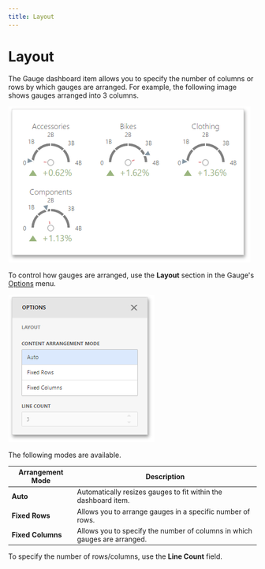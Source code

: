 ```yaml
---
title: Layout
---
```

# Layout
The Gauge dashboard item allows you to specify the number of columns or rows by which gauges are arranged. For example, the following image shows gauges arranged into 3 columns.

![wdd-gauges-fixed-columns](../../../../images/Img125649.png)

To control how gauges are arranged, use the **Layout** section in the Gauge's [Options](../../../../../dashboard-for-web/articles/web-dashboard-designer-mode/ui-elements/dashboard-item-menu.md) menu.

![wdd-pie-content-arrangement](../../../../images/Img125199.png)

The following modes are available.

| Arrangement Mode | Description |
|---|---|
| **Auto** | Automatically resizes gauges to fit within the dashboard item. |
| **Fixed Rows** | Allows you to arrange gauges in a specific number of rows. |
| **Fixed Columns** | Allows you to specify the number of columns in which gauges are arranged. |

To specify the number of rows/columns, use the **Line Count** field.